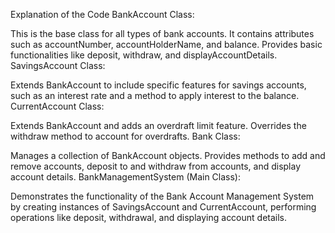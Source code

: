 Explanation of the Code
BankAccount Class:

This is the base class for all types of bank accounts. It contains attributes such as accountNumber, accountHolderName, and balance.
Provides basic functionalities like deposit, withdraw, and displayAccountDetails.
SavingsAccount Class:

Extends BankAccount to include specific features for savings accounts, such as an interest rate and a method to apply interest to the balance.
CurrentAccount Class:

Extends BankAccount and adds an overdraft limit feature.
Overrides the withdraw method to account for overdrafts.
Bank Class:

Manages a collection of BankAccount objects.
Provides methods to add and remove accounts, deposit to and withdraw from accounts, and display account details.
BankManagementSystem (Main Class):

Demonstrates the functionality of the Bank Account Management System by creating instances of SavingsAccount and CurrentAccount, performing operations like deposit, withdrawal, and displaying account details.
